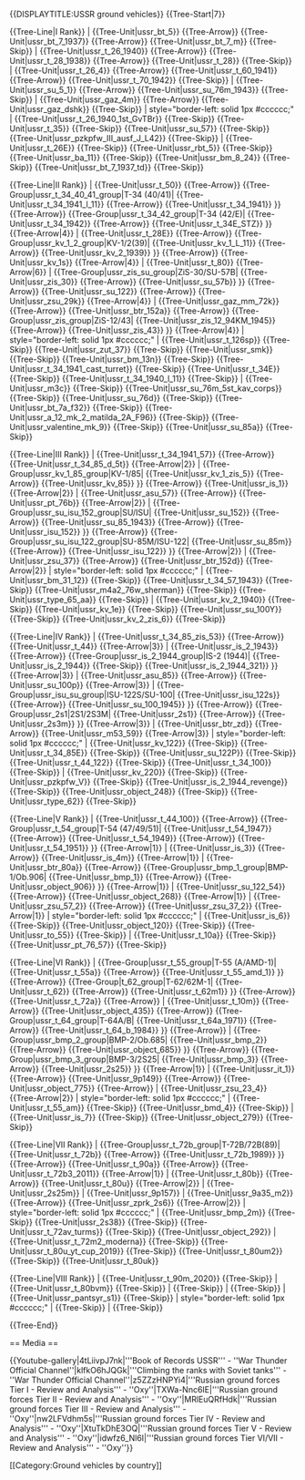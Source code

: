 {{DISPLAYTITLE:USSR ground vehicles}}
{{Tree-Start|7}}

{{Tree-Line|I Rank}}
|
{{Tree-Unit|ussr_bt_5}}
{{Tree-Arrow}}
{{Tree-Unit|ussr_bt_7_1937}}
{{Tree-Arrow}}
{{Tree-Unit|ussr_bt_7_m}}
{{Tree-Skip}}
|
{{Tree-Unit|ussr_t_26_1940}}
{{Tree-Arrow}}
{{Tree-Unit|ussr_t_28_1938}}
{{Tree-Arrow}}
{{Tree-Unit|ussr_t_28}}
{{Tree-Skip}}
|
{{Tree-Unit|ussr_t_26_4}}
{{Tree-Arrow}}
{{Tree-Unit|ussr_t_60_1941}}
{{Tree-Arrow}}
{{Tree-Unit|ussr_t_70_1942}}
{{Tree-Skip}}
|
{{Tree-Unit|ussr_su_5_1}}
{{Tree-Arrow}}
{{Tree-Unit|ussr_su_76m_1943}}
{{Tree-Skip}}
|
{{Tree-Unit|ussr_gaz_4m}}
{{Tree-Arrow}}
{{Tree-Unit|ussr_gaz_dshk}}
{{Tree-Skip}}
| style="border-left: solid 1px #cccccc;" |
{{Tree-Unit|ussr_t_26_1940_1st_GvTBr}}
{{Tree-Skip}}
{{Tree-Unit|ussr_t_35}}
{{Tree-Skip}}
{{Tree-Unit|ussr_su_57}}
{{Tree-Skip}}
{{Tree-Unit|ussr_pzkpfw_III_ausf_J_L42}}
{{Tree-Skip}}
|
{{Tree-Unit|ussr_t_26E}}
{{Tree-Skip}}
{{Tree-Unit|ussr_rbt_5}}
{{Tree-Skip}}
{{Tree-Unit|ussr_ba_11}}
{{Tree-Skip}}
{{Tree-Unit|ussr_bm_8_24}}
{{Tree-Skip}}
{{Tree-Unit|ussr_bt_7_1937_td}}
{{Tree-Skip}}

{{Tree-Line|II Rank}}
|
{{Tree-Unit|ussr_t_50}}
{{Tree-Arrow}}
{{Tree-Group|ussr_t_34_40_41_group|T-34 (40/41)|
  {{Tree-Unit|ussr_t_34_1941_l_11}}
{{Tree-Arrow}}
{{Tree-Unit|ussr_t_34_1941}}
}}
{{Tree-Arrow}}
{{Tree-Group|ussr_t_34_42_group|T-34 (42/E)|
  {{Tree-Unit|ussr_t_34_1942}}
{{Tree-Arrow}}
{{Tree-Unit|ussr_t_34E_STZ}}
}}
{{Tree-Arrow|4}}
|
{{Tree-Unit|ussr_t_28E}}
{{Tree-Arrow}}
{{Tree-Group|ussr_kv_1_2_group|KV-1/2(39)|
  {{Tree-Unit|ussr_kv_1_L_11}}
{{Tree-Arrow}}
{{Tree-Unit|ussr_kv_2_1939}}
}}
{{Tree-Arrow}}
{{Tree-Unit|ussr_kv_1s}}
{{Tree-Arrow|4}}
|
{{Tree-Unit|ussr_t_80}}
{{Tree-Arrow|6}}
|
{{Tree-Group|ussr_zis_su_group|ZiS-30/SU-57B|
  {{Tree-Unit|ussr_zis_30}}
{{Tree-Arrow}}
{{Tree-Unit|ussr_su_57b}}
}}
{{Tree-Arrow}}
{{Tree-Unit|ussr_su_122}}
{{Tree-Arrow}}
{{Tree-Unit|ussr_zsu_29k}}
{{Tree-Arrow|4}}
|
{{Tree-Unit|ussr_gaz_mm_72k}}
{{Tree-Arrow}}
{{Tree-Unit|ussr_btr_152a}}
{{Tree-Arrow}}
{{Tree-Group|ussr_zis_group|ZiS-12/43|
  {{Tree-Unit|ussr_zis_12_94KM_1945}}
{{Tree-Arrow}}
{{Tree-Unit|ussr_zis_43}}
}}
{{Tree-Arrow|4}}
| style="border-left: solid 1px #cccccc;" |
{{Tree-Unit|ussr_t_126sp}}
{{Tree-Skip}}
{{Tree-Unit|ussr_zut_37}}
{{Tree-Skip}}
{{Tree-Unit|ussr_smk}}
{{Tree-Skip}}
{{Tree-Unit|ussr_bm_13n}}
{{Tree-Skip}}
{{Tree-Unit|ussr_t_34_1941_cast_turret}}
{{Tree-Skip}}
{{Tree-Unit|ussr_t_34E}}
{{Tree-Skip}}
{{Tree-Unit|ussr_t_34_1940_l_11}}
{{Tree-Skip}}
|
{{Tree-Unit|ussr_m3c}}
{{Tree-Skip}}
{{Tree-Unit|ussr_su_76m_5st_kav_corps}}
{{Tree-Skip}}
{{Tree-Unit|ussr_su_76d}}
{{Tree-Skip}}
{{Tree-Unit|ussr_bt_7a_f32}}
{{Tree-Skip}}
{{Tree-Unit|ussr_a_12_mk_2_matilda_2A_F96}}
{{Tree-Skip}}
{{Tree-Unit|ussr_valentine_mk_9}}
{{Tree-Skip}}
{{Tree-Unit|ussr_su_85a}}
{{Tree-Skip}}

{{Tree-Line|III Rank}}
|
{{Tree-Unit|ussr_t_34_1941_57}}
{{Tree-Arrow}}
{{Tree-Unit|ussr_t_34_85_d_5t}}
{{Tree-Arrow|2}}
|
{{Tree-Group|ussr_kv_1_85_group|KV-1/85|
  {{Tree-Unit|ussr_kv_1_zis_5}}
{{Tree-Arrow}}
{{Tree-Unit|ussr_kv_85}}
}}
{{Tree-Arrow}}
{{Tree-Unit|ussr_is_1}}
{{Tree-Arrow|2}}
|
{{Tree-Unit|ussr_asu_57}}
{{Tree-Arrow}}
{{Tree-Unit|ussr_pt_76b}}
{{Tree-Arrow|2}}
|
{{Tree-Group|ussr_su_isu_152_group|SU/ISU|
  {{Tree-Unit|ussr_su_152}}
{{Tree-Arrow}}
{{Tree-Unit|ussr_su_85_1943}}
{{Tree-Arrow}}
{{Tree-Unit|ussr_isu_152}}
}}
{{Tree-Arrow}}
{{Tree-Group|ussr_su_isu_122_group|SU-85M/ISU-122|
  {{Tree-Unit|ussr_su_85m}}
{{Tree-Arrow}}
{{Tree-Unit|ussr_isu_122}}
}}
{{Tree-Arrow|2}}
|
{{Tree-Unit|ussr_zsu_37}}
{{Tree-Arrow}}
{{Tree-Unit|ussr_btr_152d}}
{{Tree-Arrow|2}}
| style="border-left: solid 1px #cccccc;" |
{{Tree-Unit|ussr_bm_31_12}}
{{Tree-Skip}}
{{Tree-Unit|ussr_t_34_57_1943}}
{{Tree-Skip}}
{{Tree-Unit|ussr_m4a2_76w_sherman}}
{{Tree-Skip}}
{{Tree-Unit|ussr_type_65_aa}}
{{Tree-Skip}}
|
{{Tree-Unit|ussr_kv_2_1940}}
{{Tree-Skip}}
{{Tree-Unit|ussr_kv_1e}}
{{Tree-Skip}}
{{Tree-Unit|ussr_su_100Y}}
{{Tree-Skip}}
{{Tree-Unit|ussr_kv_2_zis_6}}
{{Tree-Skip}}

{{Tree-Line|IV Rank}}
|
{{Tree-Unit|ussr_t_34_85_zis_53}}
{{Tree-Arrow}}
{{Tree-Unit|ussr_t_44}}
{{Tree-Arrow|3}}
|
{{Tree-Unit|ussr_is_2_1943}}
{{Tree-Arrow}}
{{Tree-Group|ussr_is_2_1944_group|IS-2 (1944)|
  {{Tree-Unit|ussr_is_2_1944}}
{{Tree-Skip}}
{{Tree-Unit|ussr_is_2_1944_321}}
}}
{{Tree-Arrow|3}}
|
{{Tree-Unit|ussr_asu_85}}
{{Tree-Arrow}}
{{Tree-Unit|ussr_su_100p}}
{{Tree-Arrow|3}}
|
{{Tree-Group|ussr_isu_su_group|ISU-122S/SU-100|
  {{Tree-Unit|ussr_isu_122s}}
{{Tree-Arrow}}
{{Tree-Unit|ussr_su_100_1945}}
}}
{{Tree-Arrow}}
{{Tree-Group|ussr_2s1|2S1/2S3M|
  {{Tree-Unit|ussr_2s1}}
{{Tree-Arrow}}
{{Tree-Unit|ussr_2s3m}}
}}
{{Tree-Arrow|3}}
|
{{Tree-Unit|ussr_btr_zd}}
{{Tree-Arrow}}
{{Tree-Unit|ussr_m53_59}}
{{Tree-Arrow|3}}
| style="border-left: solid 1px #cccccc;" |
{{Tree-Unit|ussr_kv_122}}
{{Tree-Skip}}
{{Tree-Unit|ussr_t_34_85E}}
{{Tree-Skip}}
{{Tree-Unit|ussr_su_122P}}
{{Tree-Skip}}
{{Tree-Unit|ussr_t_44_122}}
{{Tree-Skip}}
{{Tree-Unit|ussr_t_34_100}}
{{Tree-Skip}}
|
{{Tree-Unit|ussr_kv_220}}
{{Tree-Skip}}
{{Tree-Unit|ussr_pzkpfw_V}}
{{Tree-Skip}}
{{Tree-Unit|ussr_is_2_1944_revenge}}
{{Tree-Skip}}
{{Tree-Unit|ussr_object_248}}
{{Tree-Skip}}
{{Tree-Unit|ussr_type_62}}
{{Tree-Skip}}

{{Tree-Line|V Rank}}
|
{{Tree-Unit|ussr_t_44_100}}
{{Tree-Arrow}}
{{Tree-Group|ussr_t_54_group|T-54 (47/49/51)|
  {{Tree-Unit|ussr_t_54_1947}}
{{Tree-Arrow}}
{{Tree-Unit|ussr_t_54_1949}}
{{Tree-Arrow}}
{{Tree-Unit|ussr_t_54_1951}}
}}
{{Tree-Arrow|1}}
|
{{Tree-Unit|ussr_is_3}}
{{Tree-Arrow}}
{{Tree-Unit|ussr_is_4m}}
{{Tree-Arrow|1}}
|
{{Tree-Unit|ussr_btr_80a}}
{{Tree-Arrow}}
{{Tree-Group|ussr_bmp_1_group|BMP-1/Ob.906|
  {{Tree-Unit|ussr_bmp_1}}
{{Tree-Arrow}}
{{Tree-Unit|ussr_object_906}}
}}
{{Tree-Arrow|1}}
|
{{Tree-Unit|ussr_su_122_54}}
{{Tree-Arrow}}
{{Tree-Unit|ussr_object_268}}
{{Tree-Arrow|1}}
|
{{Tree-Unit|ussr_zsu_57_2}}
{{Tree-Arrow}}
{{Tree-Unit|ussr_zsu_37_2}}
{{Tree-Arrow|1}}
| style="border-left: solid 1px #cccccc;" |
{{Tree-Unit|ussr_is_6}}
{{Tree-Skip}}
{{Tree-Unit|ussr_object_120}}
{{Tree-Skip}}
{{Tree-Unit|ussr_to_55}}
{{Tree-Skip}}
|
{{Tree-Unit|ussr_t_10a}}
{{Tree-Skip}}
{{Tree-Unit|ussr_pt_76_57}}
{{Tree-Skip}}

{{Tree-Line|VI Rank}}
|
{{Tree-Group|ussr_t_55_group|T-55 (A/AMD-1)|
  {{Tree-Unit|ussr_t_55a}}
{{Tree-Arrow}}
{{Tree-Unit|ussr_t_55_amd_1}}
}}
{{Tree-Arrow}}
{{Tree-Group|t_62_group|T-62/62M-1|
  {{Tree-Unit|ussr_t_62}}
{{Tree-Arrow}}
{{Tree-Unit|ussr_t_62m1}}
}}
{{Tree-Arrow}}
{{Tree-Unit|ussr_t_72a}}
{{Tree-Arrow}}
|
{{Tree-Unit|ussr_t_10m}}
{{Tree-Arrow}}
{{Tree-Unit|ussr_object_435}}
{{Tree-Arrow}}
{{Tree-Group|ussr_t_64_group|T-64A/B|
  {{Tree-Unit|ussr_t_64a_1971}}
{{Tree-Arrow}}
{{Tree-Unit|ussr_t_64_b_1984}}
}}
{{Tree-Arrow}}
|
{{Tree-Group|ussr_bmp_2_group|BMP-2/Ob.685|
  {{Tree-Unit|ussr_bmp_2}}
{{Tree-Arrow}}
{{Tree-Unit|ussr_object_685}}
}}
{{Tree-Arrow}}
{{Tree-Group|ussr_bmp_3_group|BMP-3/2S25|
  {{Tree-Unit|ussr_bmp_3}}
{{Tree-Arrow}}
{{Tree-Unit|ussr_2s25}}
}}
{{Tree-Arrow|1}}
|
{{Tree-Unit|ussr_it_1}}
{{Tree-Arrow}}
{{Tree-Unit|ussr_9p149}}
{{Tree-Arrow}}
{{Tree-Unit|ussr_object_775}}
{{Tree-Arrow}}
|
{{Tree-Unit|ussr_zsu_23_4}}
{{Tree-Arrow|2}}
| style="border-left: solid 1px #cccccc;" |
{{Tree-Unit|ussr_t_55_am}}
{{Tree-Skip}}
{{Tree-Unit|ussr_bmd_4}}
{{Tree-Skip}}
|
{{Tree-Unit|ussr_is_7}}
{{Tree-Skip}}
{{Tree-Unit|ussr_object_279}}
{{Tree-Skip}}

{{Tree-Line|VII Rank}}
|
{{Tree-Group|ussr_t_72b_group|T-72B/72B(89)|
  {{Tree-Unit|ussr_t_72b}}
{{Tree-Arrow}}
{{Tree-Unit|ussr_t_72b_1989}}
}}
{{Tree-Arrow}}
{{Tree-Unit|ussr_t_90a}}
{{Tree-Arrow}}
{{Tree-Unit|ussr_t_72b3_2011}}
{{Tree-Arrow|1}}
|
{{Tree-Unit|ussr_t_80b}}
{{Tree-Arrow}}
{{Tree-Unit|ussr_t_80u}}
{{Tree-Arrow|2}}
|
{{Tree-Unit|ussr_2s25m}}
|
{{Tree-Unit|ussr_9p157}}
|
{{Tree-Unit|ussr_9a35_m2}}
{{Tree-Arrow}}
{{Tree-Unit|ussr_zprk_2s6}}
{{Tree-Arrow|2}}
| style="border-left: solid 1px #cccccc;" |
{{Tree-Unit|ussr_bmp_2m}}
{{Tree-Skip}}
{{Tree-Unit|ussr_2s38}}
{{Tree-Skip}}
{{Tree-Unit|ussr_t_72av_turms}}
{{Tree-Skip}}
{{Tree-Unit|ussr_object_292}}
|
{{Tree-Unit|ussr_t_72m2_moderna}}
{{Tree-Skip}}
{{Tree-Unit|ussr_t_80u_yt_cup_2019}}
{{Tree-Skip}}
{{Tree-Unit|ussr_t_80um2}}
{{Tree-Skip}}
{{Tree-Unit|ussr_t_80uk}}

{{Tree-Line|VIII Rank}}
|
{{Tree-Unit|ussr_t_90m_2020}}
{{Tree-Skip}}
|
{{Tree-Unit|ussr_t_80bvm}}
{{Tree-Skip}}
|
{{Tree-Skip}}
|
{{Tree-Skip}}
|
{{Tree-Unit|ussr_pantsyr_s1}}
{{Tree-Skip}}
| style="border-left: solid 1px #cccccc;" |
{{Tree-Skip}}
|
{{Tree-Skip}}

{{Tree-End}}

== Media ==

<!-- ''Excellent additions to the article would be video guides, screenshots from the game, and photos.'' -->

{{Youtube-gallery|4tLiivpJ7nk|'''Book of Records USSR''' - ''War Thunder Official Channel''|klfkO6hJQGk|'''Climbing the ranks with Soviet tanks'''  - ''War Thunder Official Channel''|z5ZZzHNPYi4|'''Russian ground forces Tier I - Review and Analysis''' - ''Oxy''|TXWa-Nnc6IE|'''Russian ground forces Tier II - Review and Analysis''' - ''Oxy''|MRlEuQRfHdk|'''Russian ground forces Tier III - Review and Analysis''' - ''Oxy''|nw2LFVdhm5s|'''Russian ground forces Tier IV - Review and Analysis''' - ''Oxy''|XtuTkDhE3OQ|'''Russian ground forces Tier V - Review and Analysis''' - ''Oxy''|idwfz6_Nl6I|'''Russian ground forces Tier VI/VII - Review and Analysis''' - ''Oxy''}}

[[Category:Ground vehicles by country]]
